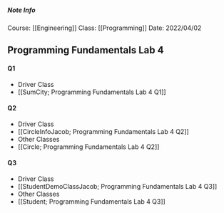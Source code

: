 ##### Note Info
Course: [[Engineering]]
Class: [[Programming]]
Date: 2022/04/02
## Programming Fundamentals Lab 4
#### Q1
- Driver Class
- [[SumCity; Programming Fundamentals Lab 4 Q1]]

#### Q2
- Driver Class
- [[CircleInfoJacob; Programming Fundamentals Lab 4 Q2]]
- Other Classes
- [[Circle; Programming Fundamentals Lab 4 Q2]]

#### Q3
- Driver Class
- [[StudentDemoClassJacob; Programming Fundamentals Lab 4 Q3]]
- Other Classes
- [[Student; Programming Fundamentals Lab 4 Q3]]
